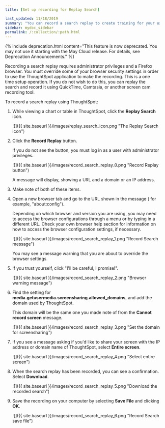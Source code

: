 ```yaml
---
title: [Set up recording for Replay Search]

last_updated: 11/18/2019
summary: "You can record a search replay to create training for your users on how to search your own data."
sidebar: mydoc_sidebar
permalink: /:collection/:path.html
---
```

{% include deprecation.html content="This feature is now deprecated. You may not use it starting with the May Cloud release. For details, see Deprecation Announcements." %}

Recording a search replay requires administrator privileges and a Firefox browser. You must override some of your browser security settings in order to use the ThoughtSpot application to make the recording. This is a one time setup operation. If you do not wish to do this, you can replay the search and record it using QuickTime, Camtasia, or another screen cam recording tool.

To record a search replay using ThoughtSpot:

1. While viewing a chart or table in ThoughtSpot, click the **Replay Search** icon.

     ![]({{ site.baseurl }}/images/replay_search_icon.png "The Replay Search icon")

2. Click the **Record Replay** button.

   If you do not see the button, you must log in as a user with administrator privileges.

     ![]({{ site.baseurl }}/images/record_search_replay_0.png "Record Replay button")

   A message will display, showing a URL and a domain or an IP address.

3. Make note of both of these items.

4. Open a new browser tab and go to the URL shown in the message ( for example, "about:config").

    Depending on which browser and version you are using, you may need to access the browser configurations through a menu or by typing in a different URL. Check your own browser help section for information on how to access the browser configuration settings, if necessary.

     ![]({{ site.baseurl }}/images/record_search_replay_1.png "Record Search message")

     You may see a message warning that you are about to override the browser settings.

5. If you trust yourself, click "I'll be careful, I promise!".

     ![]({{ site.baseurl }}/images/record_search_replay_2.png "Browser warning message")

6. Find the setting for **media.getusermedia.screensharing.allowed_domains**, and add the domain used by ThoughtSpot.

    This domain will be the same one you made note of from the **Cannot record screen** message.

     ![]({{ site.baseurl }}/images/record_search_replay_3.png "Set the domain for screensharing")

7. If you see a message asking if you'd like to share your screen with the IP address or domain name of ThoughtSpot, select **Entire screen**.

     ![]({{ site.baseurl }}/images/record_search_replay_4.png "Select entire screen")

8. When the search replay has been recorded, you can see a confirmation. Select **Download**.

     ![]({{ site.baseurl }}/images/record_search_replay_5.png "Download the recorded search")

9. Save the recording on your computer by selecting **Save File** and clicking **OK**.

     ![]({{ site.baseurl }}/images/record_search_replay_6.png "Record Search save file")
